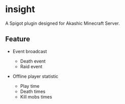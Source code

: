 # insight

A Spigot plugin designed for Akashic Minecraft Server.

## Feature

+ Event broadcast
  + Death event
  + Raid event

+ Offline player statistic
  + Play time
  + Death times
  + Kill mobs times
